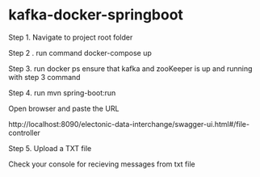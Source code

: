 # kafka-docker-springboot
 
 Step 1.   Navigate to project root folder
 
 Step 2 .  run command docker-compose up
 
 
  Step 3.  run docker ps 
  ensure that kafka and zooKeeper is up and running with step 3 command
 
 Step 4.   run mvn spring-boot:run
 
 Open browser and paste the URL
 
 http://localhost:8090/electonic-data-interchange/swagger-ui.html#/file-controller
 
 
 Step 5.  Upload a TXT file
 
 Check your console for recieving messages from txt file
 
